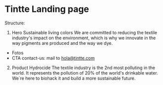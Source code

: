 # Tintte Landing page

Structure:

1. Hero
   Sustainable living colors
   We are committed to reducing the textile industry's impact on the environment, which is why we innovate in the way pigments are produced and the way we dye.

- Fotos
- CTA contact-us: mail to hola@tintte.com

2. Product
   Hydrocide
   The textile industry is the 2nd most polluting in the world.
   It represents the pollution of 20% of the world's drinkable water.
   We´re here to biohack it and build a more sustainable future.
